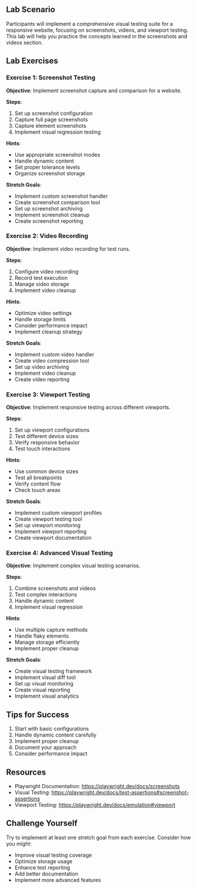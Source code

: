## Lab Scenario

Participants will implement a comprehensive visual testing suite for a responsive website, focusing on screenshots, videos, and viewport testing. This lab will help you practice the concepts learned in the screenshots and videos section.

## Lab Exercises

### Exercise 1: Screenshot Testing

**Objective**: Implement screenshot capture and comparison for a website.

**Steps**:
1. Set up screenshot configuration
2. Capture full page screenshots
3. Capture element screenshots
4. Implement visual regression testing

**Hints**:
- Use appropriate screenshot modes
- Handle dynamic content
- Set proper tolerance levels
- Organize screenshot storage

**Stretch Goals**:
- Implement custom screenshot handler
- Create screenshot comparison tool
- Set up screenshot archiving
- Implement screenshot cleanup
- Create screenshot reporting

### Exercise 2: Video Recording

**Objective**: Implement video recording for test runs.

**Steps**:
1. Configure video recording
2. Record test execution
3. Manage video storage
4. Implement video cleanup

**Hints**:
- Optimize video settings
- Handle storage limits
- Consider performance impact
- Implement cleanup strategy

**Stretch Goals**:
- Implement custom video handler
- Create video compression tool
- Set up video archiving
- Implement video cleanup
- Create video reporting

### Exercise 3: Viewport Testing

**Objective**: Implement responsive testing across different viewports.

**Steps**:
1. Set up viewport configurations
2. Test different device sizes
3. Verify responsive behavior
4. Test touch interactions

**Hints**:
- Use common device sizes
- Test all breakpoints
- Verify content flow
- Check touch areas

**Stretch Goals**:
- Implement custom viewport profiles
- Create viewport testing tool
- Set up viewport monitoring
- Implement viewport reporting
- Create viewport documentation

### Exercise 4: Advanced Visual Testing

**Objective**: Implement complex visual testing scenarios.

**Steps**:
1. Combine screenshots and videos
2. Test complex interactions
3. Handle dynamic content
4. Implement visual regression

**Hints**:
- Use multiple capture methods
- Handle flaky elements
- Manage storage efficiently
- Implement proper cleanup

**Stretch Goals**:
- Create visual testing framework
- Implement visual diff tool
- Set up visual monitoring
- Create visual reporting
- Implement visual analytics

## Tips for Success

1. Start with basic configurations
2. Handle dynamic content carefully
3. Implement proper cleanup
4. Document your approach
5. Consider performance impact

## Resources

- Playwright Documentation: https://playwright.dev/docs/screenshots
- Visual Testing: https://playwright.dev/docs/test-assertions#screenshot-assertions
- Viewport Testing: https://playwright.dev/docs/emulation#viewport

## Challenge Yourself

Try to implement at least one stretch goal from each exercise. Consider how you might:
- Improve visual testing coverage
- Optimize storage usage
- Enhance test reporting
- Add better documentation
- Implement more advanced features
